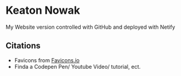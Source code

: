 # Keaton Nowak
My Website version controlled with GitHub and deployed with Netify

## Citations
* Favicons from [Favicons.io](https://favicon.io/)
* Finda a Codepen Pen/ Youtube Video/ tutorial, ect.
